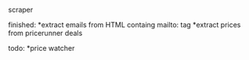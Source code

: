 scraper

finished:
*extract emails from HTML containg mailto: tag
*extract prices from pricerunner deals

todo:
*price watcher